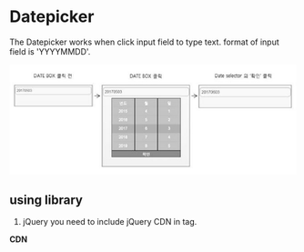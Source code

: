 # Datepicker 

The Datepicker works when click input field to type text.
format of input field is 'YYYYMMDD'.

![alt text](https://github.com/JunpilPark/Datepicker/blob/master/demo_img.jpg "demo img")


## using library

1. jQuery 
 you need to include jQuery CDN in <head> tag.

 **CDN**
<pre><code>
<link rel="stylesheet" href="http://code.jquery.com/mobile/1.3.2/jquery.mobile-1.3.2.min.css" /> 
<script src="http://code.jquery.com/jquery-1.9.1.min.js"></script>
<script src="http://code.jquery.com/mobile/1.3.2/jquery.mobile-1.3.2.min.js"></script> 
</code></pre>
